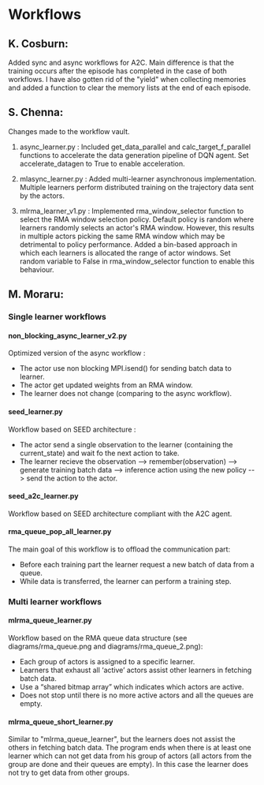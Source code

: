 # Workflows

## K. Cosburn:

Added sync and async workflows for A2C. Main difference is that the training occurs after the episode has completed in the case of both workflows. I have also gotten rid of the "yield" when collecting memories and added a function to clear the memory lists at the end of each episode.


## S. Chenna:

Changes made to the workflow vault.

1. async_learner.py : Included get_data_parallel and calc_target_f_parallel functions to accelerate the data generation pipeline of DQN agent. Set accelerate_datagen to True to enable acceleration.

2. mlasync_learner.py : Added multi-learner asynchronous implementation. Multiple learners perform distributed training on the trajectory data sent by the actors.

3. mlrma_learner_v1.py : Implemented rma_window_selector function to select the RMA window selection policy. Default policy is random where learners randomly selects an actor's RMA window. However, this results in multiple actors picking the same RMA window which may be detrimental to policy performance. Added a bin-based approach in which each learners is allocated the range of actor windows. Set random variable to False in rma_window_selector function to enable this behaviour.

## M. Moraru:
### Single learner workflows
#### non_blocking_async_learner_v2.py
Optimized version of the async workflow :
- The actor use non blocking MPI.isend() for sending batch data to learner.
- The actor get updated weights from an RMA window.
- The learner does not change (comparing to the async workflow).

#### seed_learner.py
Workflow based on SEED architecture :
- The actor send a single observation to the learner (containing the current_state) and wait fo the next action to take.
- The learner recieve the observation --> remember(observation) --> generate training batch data --> inference action using the new policy --> send the action to the actor.

#### seed_a2c_learner.py
Workflow based on SEED architecture compliant with the A2C agent.

#### rma_queue_pop_all_learner.py
The main goal of this workflow is to offload the communication part:
- Before each training part the learner request a new batch of data from a queue.
- While data is transferred, the learner can perform a training step.

### Multi learner workflows
#### mlrma_queue_learner.py
Workflow based on the RMA queue data structure (see diagrams/rma_queue.png and diagrams/rma_queue_2.png):
- Each group of actors is assigned to a specific learner.
- Learners that exhaust all ‘active’ actors assist other learners in fetching batch data.
- Use a “shared bitmap array” which indicates which actors are active. 
- Does not stop until there is no more active actors and all the queues are empty.

#### mlrma_queue_short_learner.py
Similar to "mlrma_queue_learner", but the learners does not assist the others in fetching batch data. The program ends when there is at least one learner which can not get data from his group of actors (all actors from the group are done and their queues are empty). In this case the learner does not try to get data from other groups.
